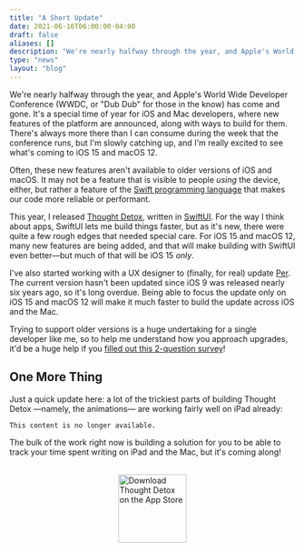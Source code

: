 ```yaml
---
title: "A Short Update"
date: 2021-06-16T06:00:00-04:00
draft: false
aliases: []
description: "We're nearly halfway through the year, and Apple's World Wide Developer Conference (WWDC, or \"Dub Dub\" for those in the know) has come and gone."
type: "news"
layout: "blog"
---
```


We're nearly halfway through the year, and Apple's World Wide Developer Conference (WWDC, or "Dub Dub" for those in the know) has come and gone. It's a special time of year for iOS and Mac developers, where new features of the platform are announced, along with ways to build for them. There's always more there than I can consume during the week that the conference runs, but I'm slowly catching up, and I'm really excited to see what's coming to iOS 15 and macOS 12.

Often, these new features aren't available to older versions of iOS and macOS. It may not be a feature that is visible to people _using_ the device, either, but rather a feature of the [Swift programming language][swift] that makes our code more reliable or performant.

This year, I released [Thought Detox][tdsite], written in [SwiftUI][swiftui]. For the way I think about apps, SwiftUI lets me build things faster, but as it's new, there were quite a few rough edges that needed special care. For iOS 15 and macOS 12, many new features are being added, and that will make building with SwiftUI even better—but much of that will be iOS 15 _only_.

I've also started working with a UX designer to (finally, for real) update [Per][per]. The current version hasn't been updated since iOS 9 was released nearly six years ago, so it's long overdue. Being able to focus the update only on iOS 15 and macOS 12 will make it much faster to build the update across iOS and the Mac.

Trying to support older versions is a huge undertaking for a single developer like me, so to help me understand how you approach upgrades, it'd be a huge help if you [filled out this 2-question survey][survey]!

## One More Thing

Just a quick update here: a lot of the trickiest parts of building Thought Detox —namely, the animations— are working fairly well on iPad already:

`This content is no longer available.` 

The bulk of the work right now is building a solution for you to be able to track your time spent writing on iPad and the Mac, but it's coming along!

<br>
<a href="https://apps.apple.com/us/app/thought-detox/id1534491093/"><img src="https://droppedbits.com/images/appstore-black.svg" alt="Download Thought Detox on the App Store" width="120px" style="display: block; margin: 0 auto; width: 120px;" /></a>
<br>

<!--references-->
[swift]: https://swift.org/
[swiftui]: https://developer.apple.com/documentation/swiftui
[tdsite]: https://thoughtdetox.app/
[per]: https://droppedbits.com/apps/per
[survey]: https://docs.google.com/forms/d/1_-aieBHTIrQzJ7XaR1eKhWM4cDRbLQJozX1EoIpXE68